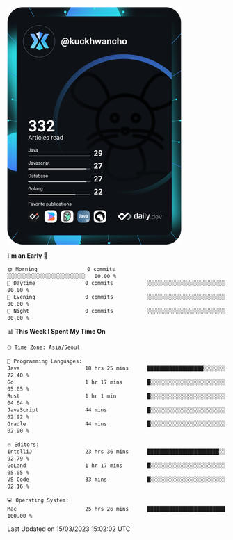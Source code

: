 <a href="https://app.daily.dev/kuckhwancho"><img src="https://github.com/kuckjwi0928/kuckjwi0928/blob/master/devcard.svg" width="400" alt="Kuckjwi Devcard"/></a>

<!--START_SECTION:waka-->
**I'm an Early 🐤** 

```text
🌞 Morning                0 commits           ░░░░░░░░░░░░░░░░░░░░░░░░░   00.00 % 
🌆 Daytime                0 commits           ░░░░░░░░░░░░░░░░░░░░░░░░░   00.00 % 
🌃 Evening                0 commits           ░░░░░░░░░░░░░░░░░░░░░░░░░   00.00 % 
🌙 Night                  0 commits           ░░░░░░░░░░░░░░░░░░░░░░░░░   00.00 % 
```


📊 **This Week I Spent My Time On** 

```text
🕑︎ Time Zone: Asia/Seoul

💬 Programming Languages: 
Java                     18 hrs 25 mins      ██████████████████░░░░░░░   72.40 % 
Go                       1 hr 17 mins        █░░░░░░░░░░░░░░░░░░░░░░░░   05.05 % 
Rust                     1 hr 1 min          █░░░░░░░░░░░░░░░░░░░░░░░░   04.04 % 
JavaScript               44 mins             █░░░░░░░░░░░░░░░░░░░░░░░░   02.92 % 
Gradle                   44 mins             █░░░░░░░░░░░░░░░░░░░░░░░░   02.90 % 

🔥 Editors: 
IntelliJ                 23 hrs 36 mins      ███████████████████████░░   92.79 % 
GoLand                   1 hr 17 mins        █░░░░░░░░░░░░░░░░░░░░░░░░   05.05 % 
VS Code                  33 mins             █░░░░░░░░░░░░░░░░░░░░░░░░   02.16 % 

💻 Operating System: 
Mac                      25 hrs 26 mins      █████████████████████████   100.00 % 
```


 Last Updated on 15/03/2023 15:02:02 UTC
<!--END_SECTION:waka-->
